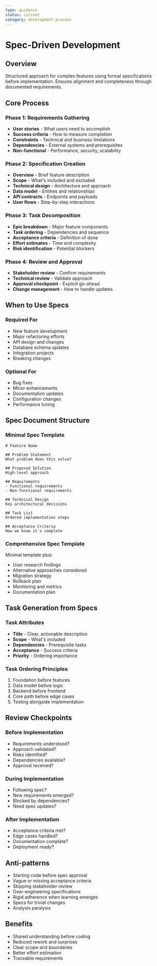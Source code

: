 ```yaml
---
type: guidance
status: current
category: development-process
---
```


# Spec-Driven Development

## Overview
Structured approach for complex features using formal specifications before implementation. Ensures alignment and completeness through documented requirements.

## Core Process

### Phase 1: Requirements Gathering
- **User stories** - What users need to accomplish
- **Success criteria** - How to measure completion
- **Constraints** - Technical and business limitations
- **Dependencies** - External systems and prerequisites
- **Non-functional** - Performance, security, scalability

### Phase 2: Specification Creation
- **Overview** - Brief feature description
- **Scope** - What's included and excluded
- **Technical design** - Architecture and approach
- **Data model** - Entities and relationships
- **API contracts** - Endpoints and payloads
- **User flows** - Step-by-step interactions

### Phase 3: Task Decomposition
- **Epic breakdown** - Major feature components
- **Task ordering** - Dependencies and sequence
- **Acceptance criteria** - Definition of done
- **Effort estimates** - Time and complexity
- **Risk identification** - Potential blockers

### Phase 4: Review and Approval
- **Stakeholder review** - Confirm requirements
- **Technical review** - Validate approach
- **Approval checkpoint** - Explicit go-ahead
- **Change management** - How to handle updates

## When to Use Specs

### Required For
- New feature development
- Major refactoring efforts
- API design and changes
- Database schema updates
- Integration projects
- Breaking changes

### Optional For
- Bug fixes
- Minor enhancements
- Documentation updates
- Configuration changes
- Performance tuning

## Spec Document Structure

### Minimal Spec Template
```
# Feature Name

## Problem Statement
What problem does this solve?

## Proposed Solution
High-level approach

## Requirements
- Functional requirements
- Non-functional requirements

## Technical Design
Key architectural decisions

## Task List
Ordered implementation steps

## Acceptance Criteria
How we know it's complete
```

### Comprehensive Spec Template
Minimal template plus:
- User research findings
- Alternative approaches considered
- Migration strategy
- Rollback plan
- Monitoring and metrics
- Documentation plan

## Task Generation from Specs

### Task Attributes
- **Title** - Clear, actionable description
- **Scope** - What's included
- **Dependencies** - Prerequisite tasks
- **Acceptance** - Success criteria
- **Priority** - Ordering importance

### Task Ordering Principles
1. Foundation before features
2. Data model before logic
3. Backend before frontend
4. Core path before edge cases
5. Testing alongside implementation

## Review Checkpoints

### Before Implementation
- Requirements understood?
- Approach validated?
- Risks identified?
- Dependencies available?
- Approval received?

### During Implementation
- Following spec?
- New requirements emerged?
- Blocked by dependencies?
- Need spec updates?

### After Implementation
- Acceptance criteria met?
- Edge cases handled?
- Documentation complete?
- Deployment ready?

## Anti-patterns
- Starting code before spec approval
- Vague or missing acceptance criteria
- Skipping stakeholder review
- Over-engineering specifications
- Rigid adherence when learning emerges
- Specs for trivial changes
- Analysis paralysis

## Benefits
- Shared understanding before coding
- Reduced rework and surprises
- Clear scope and boundaries
- Better effort estimation
- Traceable requirements